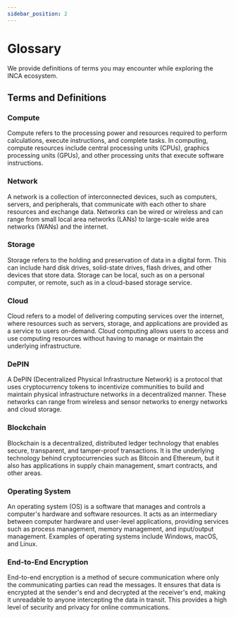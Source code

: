 ```yaml
---
sidebar_position: 2
---
```


# Glossary

We provide definitions of terms you may encounter while exploring the INCA ecosystem.

## Terms and Definitions

### Compute

Compute refers to the processing power and resources required to perform calculations, execute instructions, and complete tasks. In computing, compute resources include central processing units (CPUs), graphics processing units (GPUs), and other processing units that execute software instructions.
### Network

A network is a collection of interconnected devices, such as computers, servers, and peripherals, that communicate with each other to share resources and exchange data. Networks can be wired or wireless and can range from small local area networks (LANs) to large-scale wide area networks (WANs) and the internet.
### Storage

Storage refers to the holding and preservation of data in a digital form. This can include hard disk drives, solid-state drives, flash drives, and other devices that store data. Storage can be local, such as on a personal computer, or remote, such as in a cloud-based storage service.
### Cloud

Cloud refers to a model of delivering computing services over the internet, where resources such as servers, storage, and applications are provided as a service to users on-demand. Cloud computing allows users to access and use computing resources without having to manage or maintain the underlying infrastructure.
### DePIN

A DePIN (Decentralized Physical Infrastructure Network) is a protocol that uses cryptocurrency tokens to incentivize communities to build and maintain physical infrastructure networks in a decentralized manner. These networks can range from wireless and sensor networks to energy networks and cloud storage.
### Blockchain

Blockchain is a decentralized, distributed ledger technology that enables secure, transparent, and tamper-proof transactions. It is the underlying technology behind cryptocurrencies such as Bitcoin and Ethereum, but it also has applications in supply chain management, smart contracts, and other areas.
### Operating System

An operating system (OS) is a software that manages and controls a computer's hardware and software resources. It acts as an intermediary between computer hardware and user-level applications, providing services such as process management, memory management, and input/output management. Examples of operating systems include Windows, macOS, and Linux.
### End-to-End Encryption

End-to-end encryption is a method of secure communication where only the communicating parties can read the messages. It ensures that data is encrypted at the sender's end and decrypted at the receiver's end, making it unreadable to anyone intercepting the data in transit. This provides a high level of security and privacy for online communications.